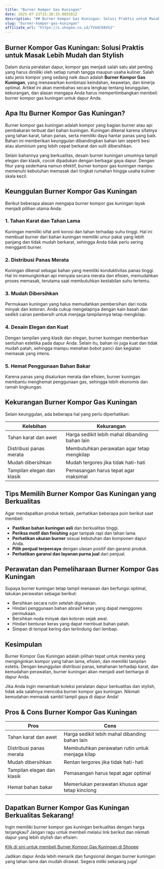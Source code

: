 ```yaml
---
title: "Burner Kompor Gas Kuningan"
date: 2025-07-21T15:38:33.885581Z
description: "## Burn­er Kompor Gas Kuningan: Solusi Praktis untuk Masak Lebih Mudah dan Stylish..."
slug: "burner-kompor-gas-kuningan"
affiliate_url: "https://s.shopee.co.id/7V44C68VX2"
---
```

## Burn­er Kompor Gas Kuningan: Solusi Praktis untuk Masak Lebih Mudah dan Stylish

Dalam dunia peralatan dapur, kompor gas menjadi salah satu alat penting yang harus dimiliki oleh setiap rumah tangga maupun usaha kuliner. Salah satu jenis kompor yang sedang naik daun adalah **Burner Kompor Gas Kuningan**, yang menawarkan kombinasi keindahan, keawetan, dan kinerja optimal. Artikel ini akan membahas secara lengkap tentang keunggulan, kekurangan, dan alasan mengapa Anda harus mempertimbangkan membeli burner kompor gas kuningan untuk dapur Anda.

## Apa Itu Burner Kompor Gas Kuningan?

Burner kompor gas kuningan adalah kompor yang bagian burner atau api pembakaran terbuat dari bahan kuningan. Kuningan dikenal karena sifatnya yang tahan karat, tahan panas, serta memiliki daya hantar panas yang baik. Bahan ini memberikan keunggulan dibandingkan bahan lain seperti besi atau aluminium yang lebih cepat berkarat dan sulit dibersihkan.

Selain bahannya yang berkualitas, desain burner kuningan umumnya tampil elegan dan klasik, cocok dipadukan dengan berbagai gaya dapur. Dengan fitur yang sederhana namun efektif, burner kompor gas kuningan mampu memenuhi kebutuhan memasak dari tingkat rumahan hingga usaha kuliner skala kecil.

## Keunggulan Burner Kompor Gas Kuningan

Berikut beberapa alasan mengapa burner kompor gas kuningan layak menjadi pilihan utama Anda:

### 1. Tahan Karat dan Tahan Lama

Kuningan memiliki sifat anti korosi dan tahan terhadap suhu tinggi. Hal ini membuat burner dari bahan kuningan memiliki umur pakai yang lebih panjang dan tidak mudah berkarat, sehingga Anda tidak perlu sering mengganti burner.

### 2. Distribusi Panas Merata

Kuningan dikenal sebagai bahan yang memiliki konduktivitas panas tinggi. Hal ini memungkinkan api menyala secara merata dan efisien, memudahkan proses memasak, terutama saat membutuhkan kestabilan suhu tertentu.

### 3. Mudah Dibersihkan

Permukaan kuningan yang halus memudahkan pembersihan dari noda minyak dan kotoran. Anda cukup mengelapnya dengan kain basah dan sedikit cairan pembersih untuk menjaga tampilannya tetap mengkilap.

### 4. Desain Elegan dan Kuat

Dengan tampilan yang klasik dan elegan, burner kuningan memberikan sentuhan estetika pada dapur Anda. Selain itu, bahan ini juga kuat dan tidak mudah patah, sehingga mampu menahan bobot panci dan kegiatan memasak yang intens.

### 5. Hemat Penggunaan Bahan Bakar

Karena panas yang disalurkan merata dan efisien, burner kuningan membantu menghemat penggunaan gas, sehingga lebih ekonomis dan ramah lingkungan.

## Kekurangan Burner Kompor Gas Kuningan

Selain keunggulan, ada beberapa hal yang perlu diperhatikan:

| Kelebihan | Kekurangan |
| --- | --- |
| Tahan karat dan awet | Harga sedikit lebih mahal dibanding bahan lain |
| Distribusi panas merata | Membutuhkan perawatan agar tetap mengkilap |
| Mudah dibersihkan | Mudah tergores jika tidak hati-hati |
| Tampilan elegan dan klasik | Pemasangan harus tepat agar maksimal |

## Tips Memilih Burner Kompor Gas Kuningan yang Berkualitas

Agar mendapatkan produk terbaik, perhatikan beberapa poin berikut saat membeli:

- **Pastikan bahan kuningan asli** dan berkualitas tinggi.
- **Periksa motif dan finishing** agar tampak rapi dan tahan lama.
- **Perhatikan ukuran burner** sesuai kebutuhan dan komponen dapur Anda.
- **Pilih penjual terpercaya** dengan ulasan positif dan garansi produk.
- **Perhatikan garansi dan layanan purna jual** dari penjual.

## Perawatan dan Pemeliharaan Burner Kompor Gas Kuningan

Supaya burner kuningan tetap tampil menawan dan berfungsi optimal, lakukan perawatan sebagai berikut:

- Bersihkan secara rutin setelah digunakan.
- Hindari penggunaan bahan abrasif keras yang dapat menggores permukaan.
- Bersihkan noda minyak dan kotoran sejak awal.
- Hindari benturan keras yang dapat membuat bahan patah.
- Simpan di tempat kering dan terlindung dari lembap.

## Kesimpulan

Burner Kompor Gas Kuningan adalah pilihan tepat untuk mereka yang menginginkan kompor yang tahan lama, efisien, dan memiliki tampilan estetis. Dengan keunggulan distribusi panas, ketahanan terhadap karat, dan kemudahan perawatan, burner kuningan akan menjadi aset berharga di dapur Anda.

Jika Anda ingin menambah koleksi peralatan dapur berkualitas dan stylish, tidak ada salahnya mencoba burner kompor gas kuningan. Nikmati kemudahan memasak sambil tampil gaya di dapur Anda!

## Pros & Cons Burner Kompor Gas Kuningan

| **Pros** | **Cons** |
| --- | --- |
| Tahan karat dan awet | Harga sedikit lebih mahal dibanding bahan lain |
| Distribusi panas merata | Membutuhkan perawatan rutin untuk menjaga kilap |
| Mudah dibersihkan | Rentan tergores jika tidak hati-hati |
| Tampilan elegan dan klasik | Pemasangan harus tepat agar optimal |
| Hemat bahan bakar | Memerlukan perawatan khusus agar tetap kinclong |

## Dapatkan Burner Kompor Gas Kuningan Berkualitas Sekarang!

Ingin memiliki burner kompor gas kuningan berkualitas dengan harga terjangkau? Jangan ragu untuk membeli melalui link berikut dan nikmati dapur yang lebih stylish dan efisien:

[Klik di sini untuk membeli Burner Kompor Gas Kuningan di Shopee](https://s.shopee.co.id/7V44C68VX2)

Jadikan dapur Anda lebih menarik dan fungsional dengan burner kuningan yang tahan lama dan mudah dirawat. Segera miliki sekarang juga!